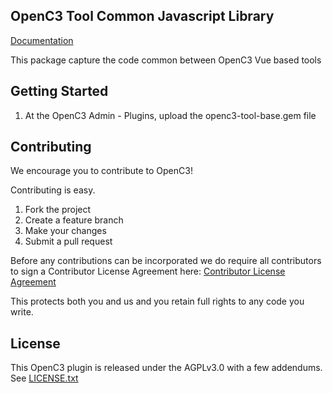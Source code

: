 ## OpenC3 Tool Common Javascript Library

[Documentation](https://openc3.com)

This package capture the code common between OpenC3 Vue based tools

## Getting Started

1.  At the OpenC3 Admin - Plugins, upload the openc3-tool-base.gem file

## Contributing

We encourage you to contribute to OpenC3!

Contributing is easy.

1. Fork the project
2. Create a feature branch
3. Make your changes
4. Submit a pull request

Before any contributions can be incorporated we do require all contributors to sign a Contributor License Agreement here:
[Contributor License Agreement](https://docs.google.com/forms/d/1ppnHUSXtY1GRTNPIyUaB1OYHbW5Ca67GFMgMRPBG8u0/viewform)

This protects both you and us and you retain full rights to any code you write.

## License

This OpenC3 plugin is released under the AGPLv3.0 with a few addendums. See [LICENSE.txt](LICENSE.txt)

